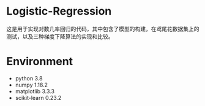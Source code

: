 # Logistic-Regression
这是用于实现对数几率回归的代码，其中包含了模型的构建，在鸢尾花数据集上的测试，以及三种梯度下降算法的实现和比较。
# Environment
* python 3.8
* numpy 1.18.2
* matplotlib 3.3.3
* scikit-learn 0.23.2
